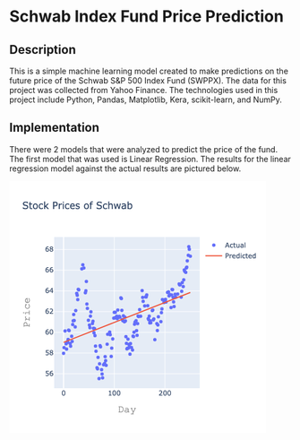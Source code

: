 # Schwab Index Fund Price Prediction

## Description

This is a simple machine learning model created to make predictions on the future price of the Schwab S&P 500 Index Fund (SWPPX). The data for this project was collected from Yahoo Finance. The technologies used in this project include Python, Pandas, Matplotlib, Kera, scikit-learn, and NumPy. 

## Implementation
There were 2 models that were analyzed to predict the price of the fund. The first model that was used is Linear Regression. The results for the linear regression model against the actual results are pictured below.

![Linear Regression Results](/assets/lr.png)